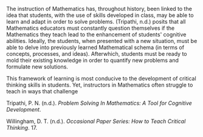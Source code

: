 The instruction of Mathematics has, throughout history, been linked to the idea that students, with the use of skills developed in class, may be able to learn and adapt in order to solve problems. (Tripathi, n.d.) posits that all Mathematics educators must constantly question themselves if the Mathematics they teach lead to the enhancement of students' cognitive abilities. Ideally, the students, when presented with a new situation, must be able to delve into previously learned Mathematical schema (in terms of concepts, processes, and ideas). Afterwhich, students must be ready to mold their existing knowledge in order to quantify new problems and formulate new solutions.

This framework of learning is most conducive to the development of critical thinking skills in students. Yet, instructors in Mathematics often struggle to teach in ways that challenge 

Tripathi, P. N. (n.d.). _Problem Solving In Mathematics: A Tool for Cognitive Development_.

Willingham, D. T. (n.d.). _Occasional Paper Series: How to Teach Critical Thinking_. 17.